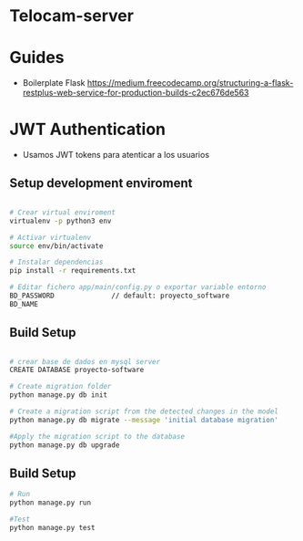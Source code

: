 # Telocam-server

# Guides

- Boilerplate Flask https://medium.freecodecamp.org/structuring-a-flask-restplus-web-service-for-production-builds-c2ec676de563

# JWT Authentication

- Usamos JWT tokens para atenticar a los usuarios

## Setup development enviroment
```bash

# Crear virtual enviroment
virtualenv -p python3 env

# Activar virtualenv
source env/bin/activate

# Instalar dependencias
pip install -r requirements.txt

# Editar fichero app/main/config.py o exportar variable entorno
BD_PASSWORD              // default: proyecto_software
BD_NAME

```
## Build Setup

```bash

# crear base de dados en mysql server
CREATE DATABASE proyecto-software

# Create migration folder 
python manage.py db init

# Create a migration script from the detected changes in the model 
python manage.py db migrate --message 'initial database migration'

#Apply the migration script to the database
python manage.py db upgrade

```

## Build Setup

```bash
# Run
python manage.py run

#Test
python manage.py test

```


